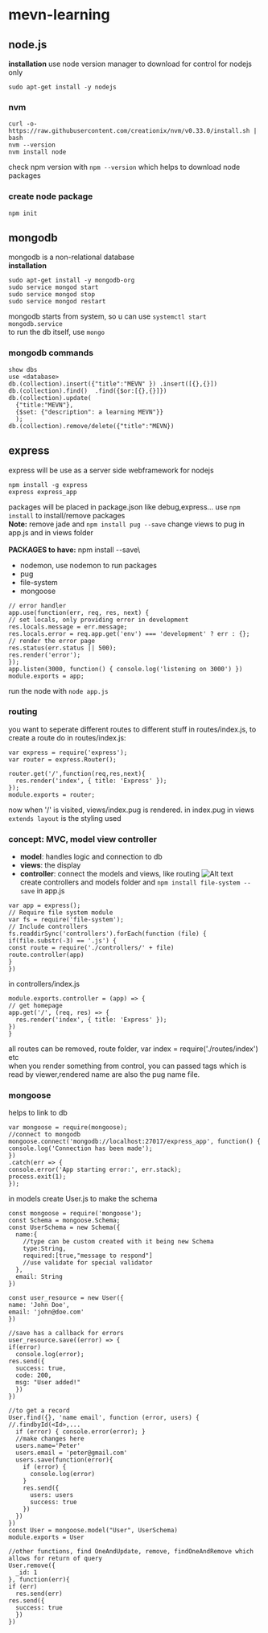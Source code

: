 # mevn-learning

## node.js

**installation**
use node version manager to download for control for nodejs only
```
sudo apt-get install -y nodejs
```
### nvm
```
curl -o- https://raw.githubusercontent.com/creationix/nvm/v0.33.0/install.sh | bash
nvm --version
nvm install node
```
check npm version with  `npm --version` which helps to download node packages
### create node package
```
npm init
```
## mongodb
mongodb is a non-relational database\
**installation**
```
sudo apt-get install -y mongodb-org
sudo service mongod start
sudo service mongod stop
sudo service mongod restart
```
mongodb starts from system, so u can use `systemctl start mongodb.service`\
to run the db itself, use `mongo`
### mongodb commands
```
show dbs 
use <database>
db.(collection).insert({"title":"MEVN" }) .insert([{},{}])
db.(collection).find()  .find({$or:[{},{}]})
db.(collection).update(
  {"title:"MEVN"},
  {$set: {"description": a learning MEVN"}}
  );
db.(collection).remove/delete({"title":"MEVN})
```
## express
express will be use as a server side webframework for nodejs
```
npm install -g express
express express_app
```
packages will be placed in package.json like debug,express... use `npm install` to install/remove packages\
**Note:** remove jade and `npm install pug --save` change views to pug in app.js and in views folder\
\
**PACKAGES to have:** npm install <package> --save\ 
- nodemon, use nodemon to run packages
- pug
- file-system
- mongoose

```
// error handler
app.use(function(err, req, res, next) {
// set locals, only providing error in development
res.locals.message = err.message;
res.locals.error = req.app.get('env') === 'development' ? err : {};
// render the error page
res.status(err.status || 500);
res.render('error');
});
app.listen(3000, function() { console.log('listening on 3000') })
module.exports = app;
```
run the node with `node app.js`
### routing
you want to seperate different routes to different stuff in routes/index.js, to create a route do in routes/index.js:
```
var express = require('express');
var router = express.Router();

router.get('/',function(req,res,next){
  res.render('index', { title: 'Express' });
});
module.exports = router;
```
now when '/' is visited, views/index.pug is rendered. in index.pug in views `extends layout` is the styling used

### concept: MVC, model view controller

- **model**: handles logic and connection to db
- **views**: the display
- **controller**: connect the models and views, like routing
![Alt text](https://imgur.com/3QIkdNJ.png)  
create controllers and models folder and `npm install file-system --save`
in app.js
```
var app = express();
// Require file system module
var fs = require('file-system');
// Include controllers
fs.readdirSync('controllers').forEach(function (file) {
if(file.substr(-3) == '.js') {
const route = require('./controllers/' + file)
route.controller(app)
}
})
```
in controllers/index.js
```
module.exports.controller = (app) => {
// get homepage
app.get('/', (req, res) => {
  res.render('index', { title: 'Express' });
})
}
```
all routes can be removed, route folder, var index = require('./routes/index') etc  
when you render something from control, you can passed tags which is read by viewer,rendered name are also the pug name file.

### mongoose
helps to link to db
```
var mongoose = require(mongoose);
//connect to mongodb
mongoose.connect('mongodb://localhost:27017/express_app', function() {
console.log('Connection has been made');
})
.catch(err => {
console.error('App starting error:', err.stack);
process.exit(1);
});
```
in models create User.js to make the schema
```
const mongoose = require('mongoose');
const Schema = mongoose.Schema;
const UserSchema = new Schema({
  name:{
    //type can be custom created with it being new Schema
    type:String,
    required:[true,"message to respond"]
    //use validate for special validator
  },
  email: String
})

const user_resource = new User({
name: 'John Doe',
email: 'john@doe.com'
})

//save has a callback for errors
user_resource.save((error) => {
if(error)
  console.log(error);
res.send({
  success: true,
  code: 200,
  msg: "User added!"
  })
})

//to get a record
User.find({}, 'name email', function (error, users) {   //.findbyId(<Id>,...
  if (error) { console.error(error); }
  //make changes here
  users.name='Peter'
  users.email = 'peter@gmail.com'
  users.save(function(error){
    if (error) {
      console.log(error)
    }
    res.send({
      users: users
      success: true
    })
  })
})
const User = mongoose.model("User", UserSchema)
module.exports = User

//other functions, find OneAndUpdate, remove, findOneAndRemove which allows for return of query
User.remove({
  _id: 1
}, function(err){
if (err)
  res.send(err)
res.send({
  success: true
  })
})
```

